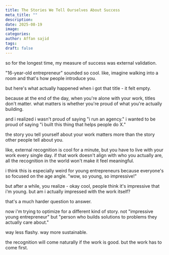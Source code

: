 ```yaml
---
title: The Stories We Tell Ourselves About Success
meta_title: ""
description:
date: 2025-08-19
image:
categories:
author: Affan sajid
tags:
draft: false
---
```


so for the longest time, my measure of success was external validation.

"16-year-old entrepreneur" sounded so cool. like, imagine walking into a room and that's how people introduce you.

but here's what actually happened when i got that title - it felt empty.

because at the end of the day, when you're alone with your work, titles don't matter. what matters is whether you're proud of what you're actually building.

and i realized i wasn't proud of saying "i run an agency." i wanted to be proud of saying "i built this thing that helps people do X."

the story you tell yourself about your work matters more than the story other people tell about you.

like, external recognition is cool for a minute, but you have to live with your work every single day. if that work doesn't align with who you actually are, all the recognition in the world won't make it feel meaningful.

i think this is especially weird for young entrepreneurs because everyone's so focused on the age angle. "wow, so young, so impressive!"

but after a while, you realize - okay cool, people think it's impressive that i'm young. but am i actually impressed with the work itself?

that's a much harder question to answer.

now i'm trying to optimize for a different kind of story. not "impressive young entrepreneur" but "person who builds solutions to problems they actually care about."

way less flashy. way more sustainable.

the recognition will come naturally if the work is good. but the work has to come first.
